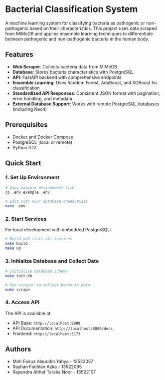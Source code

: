 # Bacterial Classification System

A machine learning system for classifying bacteria as pathogenic or non-pathogenic based on their characteristics. This project uses data scraped from MiMeDB and applies ensemble learning techniques to differentiate between pathogenic and non-pathogenic bacteria in the human body.

## Features

- **Web Scraper**: Collects bacteria data from MiMeDB
- **Database**: Stores bacteria characteristics with PostgreSQL
- **API**: FastAPI backend with comprehensive endpoints
- **Ensemble Learning**: Uses Random Forest, AdaBoost, and XGBoost for classification
- **Standardized API Responses**: Consistent JSON format with pagination, error handling, and metadata
- **External Database Support**: Works with remote PostgreSQL databases (including Neon)

## Prerequisites

- Docker and Docker Compose
- PostgreSQL (local or remote)
- Python 3.12

## Quick Start

### 1. Set Up Environment

```bash
# Copy example environment file
cp .env.example .env

# Edit with your database credentials
nano .env
```

### 2. Start Services

For local development with embedded PostgreSQL:

```bash
# Build and start all services
make build
make up
```

### 3. Initialize Database and Collect Data

```bash
# Initialize database schema
make init-db

# Run scraper to collect bacteria data
make scrape
```

### 4. Access API

The API is available at:

- API Base: `http://localhost:8000`
- API Documentation: `http://localhost:8000/docs`
- Frontend: `http://localhost:5173`

## Authors

- Moh Fairuz Alauddin Yahya - 13522057
- Rayhan Fadhlan Azka - 13522095
- Rayendra Althaf Taraka Noor - 13522107
